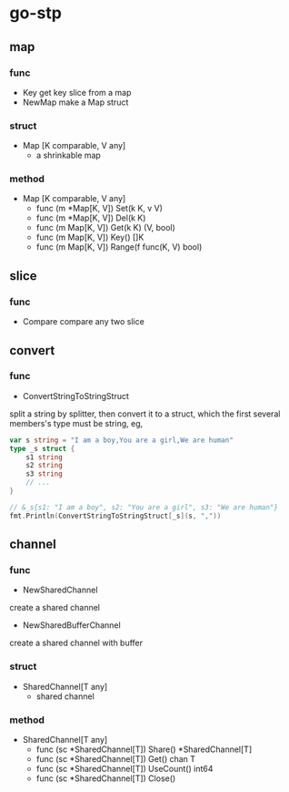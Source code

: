 # go-stp

## map

### func

- Key
    get key slice from a map
- NewMap
    make a Map struct

### struct

- Map [K comparable, V any]
    - a shrinkable map

### method

- Map [K comparable, V any]
    - func (m *Map[K, V]) Set(k K, v V)
    - func (m *Map[K, V]) Del(k K)
    - func (m Map[K, V]) Get(k K) (V, bool)
    - func (m Map[K, V]) Key() []K
    - func (m Map[K, V]) Range(f func(K, V) bool)
    
## slice

### func

- Compare
    compare any two slice

## convert

### func

- ConvertStringToStringStruct

split a string by splitter, then convert it to a struct, which the first several members's type must be string, eg,
```go
var s string = "I am a boy,You are a girl,We are human"
type _s struct {
    s1 string
    s2 string
    s3 string
    // ...
}

// &_s{s1: "I am a boy", s2: "You are a girl", s3: "We are human"}
fmt.Println(ConvertStringToStringStruct[_s](s, ","))
```

## channel

### func

- NewSharedChannel

create a shared channel

- NewSharedBufferChannel

create a shared channel with buffer

### struct

- SharedChannel[T any]
    - shared channel

### method

- SharedChannel[T any]
    - func (sc *SharedChannel[T]) Share() *SharedChannel[T]
    - func (sc *SharedChannel[T]) Get() chan T
    - func (sc *SharedChannel[T]) UseCount() int64
    - func (sc *SharedChannel[T]) Close()